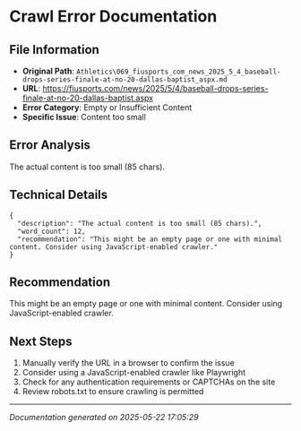 # Crawl Error Documentation

## File Information
- **Original Path**: `Athletics\069_fiusports_com_news_2025_5_4_baseball-drops-series-finale-at-no-20-dallas-baptist_aspx.md`
- **URL**: https://fiusports.com/news/2025/5/4/baseball-drops-series-finale-at-no-20-dallas-baptist.aspx
- **Error Category**: Empty or Insufficient Content
- **Specific Issue**: Content too small

## Error Analysis
The actual content is too small (85 chars).

## Technical Details
```
{
  "description": "The actual content is too small (85 chars).",
  "word_count": 12,
  "recommendation": "This might be an empty page or one with minimal content. Consider using JavaScript-enabled crawler."
}
```

## Recommendation
This might be an empty page or one with minimal content. Consider using JavaScript-enabled crawler.

## Next Steps
1. Manually verify the URL in a browser to confirm the issue
2. Consider using a JavaScript-enabled crawler like Playwright
3. Check for any authentication requirements or CAPTCHAs on the site
4. Review robots.txt to ensure crawling is permitted

---
*Documentation generated on 2025-05-22 17:05:29*
